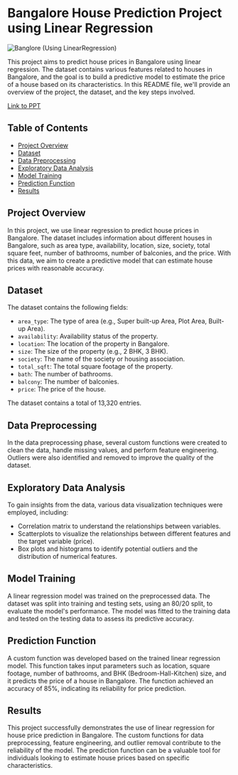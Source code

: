 # Bangalore House Prediction Project using Linear Regression

![Banglore](https://github.com/ishikawa-yui/Bangalore_house_price_pred_using_LinearRegression/assets/71602299/228e47c3-21b2-4c02-97f1-99e892e7c25f)
(Using LinearRegression)

This project aims to predict house prices in Bangalore using linear regression. The dataset contains various features related to houses in Bangalore, and the goal is to build a predictive model to estimate the price of a house based on its characteristics. In this README file, we'll provide an overview of the project, the dataset, and the key steps involved.

[Link to PPT](https://my.visme.co/view/31o307pe-ml-project#s1)


## Table of Contents
- [Project Overview](#project-overview)
- [Dataset](#dataset)
- [Data Preprocessing](#data-preprocessing)
- [Exploratory Data Analysis](#exploratory-data-analysis)
- [Model Training](#model-training)
- [Prediction Function](#prediction-function)
- [Results](#results)

## Project Overview
In this project, we use linear regression to predict house prices in Bangalore. The dataset includes information about different houses in Bangalore, such as area type, availability, location, size, society, total square feet, number of bathrooms, number of balconies, and the price. With this data, we aim to create a predictive model that can estimate house prices with reasonable accuracy.

## Dataset
The dataset contains the following fields:
- `area_type`: The type of area (e.g., Super built-up Area, Plot Area, Built-up Area).
- `availability`: Availability status of the property.
- `location`: The location of the property in Bangalore.
- `size`: The size of the property (e.g., 2 BHK, 3 BHK).
- `society`: The name of the society or housing association.
- `total_sqft`: The total square footage of the property.
- `bath`: The number of bathrooms.
- `balcony`: The number of balconies.
- `price`: The price of the house.

The dataset contains a total of 13,320 entries.

## Data Preprocessing
In the data preprocessing phase, several custom functions were created to clean the data, handle missing values, and perform feature engineering. Outliers were also identified and removed to improve the quality of the dataset.

## Exploratory Data Analysis
To gain insights from the data, various data visualization techniques were employed, including:
- Correlation matrix to understand the relationships between variables.
- Scatterplots to visualize the relationships between different features and the target variable (price).
- Box plots and histograms to identify potential outliers and the distribution of numerical features.

## Model Training
A linear regression model was trained on the preprocessed data. The dataset was split into training and testing sets, using an 80/20 split, to evaluate the model's performance. The model was fitted to the training data and tested on the testing data to assess its predictive accuracy.

## Prediction Function
A custom function was developed based on the trained linear regression model. This function takes input parameters such as location, square footage, number of bathrooms, and BHK (Bedroom-Hall-Kitchen) size, and it predicts the price of a house in Bangalore. The function achieved an accuracy of 85%, indicating its reliability for price prediction.

## Results
This project successfully demonstrates the use of linear regression for house price prediction in Bangalore. The custom functions for data preprocessing, feature engineering, and outlier removal contribute to the reliability of the model. The prediction function can be a valuable tool for individuals looking to estimate house prices based on specific characteristics.
